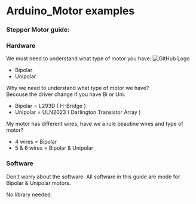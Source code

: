 # Arduino_Motor examples  

### Stepper Motor guide:

### Hardware
We must need to understand what type of motor you have:
![GitHub Logo](http://89.22.98.13/pylog/cnt/projects/shapeoko/_img/stepper/stepper.png)
* Bipolar
* Unipolar

Why we need to understand what type of motor we have?  
Becouse the driver change if you have Bi or Uni.
* Bipolar = L293D ( H-Bridge )
* Unipolar = ULN2023 ( Darlington Transistor Array )

My motor has different wires, have we a rule beautine wires and type of motor?  
* 4 wires = Bipolar
* 5 & 6 wires = Bipolar & Unipolar


### Software
Don't worry about the software.
All software in this guide are mode for Bipolar & Unipolar motors.

No library needed.
